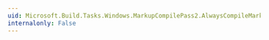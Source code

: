 ```yaml
---
uid: Microsoft.Build.Tasks.Windows.MarkupCompilePass2.AlwaysCompileMarkupFilesInSeparateDomain
internalonly: False
---
```

